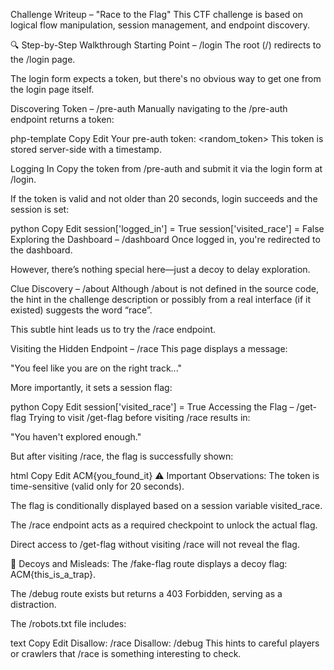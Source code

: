  Challenge Writeup – "Race to the Flag"
This CTF challenge is based on logical flow manipulation, session management, and endpoint discovery.

🔍 Step-by-Step Walkthrough
Starting Point – /login
The root (/) redirects to the /login page.

The login form expects a token, but there's no obvious way to get one from the login page itself.

Discovering Token – /pre-auth
Manually navigating to the /pre-auth endpoint returns a token:

php-template
Copy
Edit
Your pre-auth token: <random_token>
This token is stored server-side with a timestamp.

Logging In
Copy the token from /pre-auth and submit it via the login form at /login.

If the token is valid and not older than 20 seconds, login succeeds and the session is set:

python
Copy
Edit
session['logged_in'] = True
session['visited_race'] = False
Exploring the Dashboard – /dashboard
Once logged in, you're redirected to the dashboard.

However, there’s nothing special here—just a decoy to delay exploration.

Clue Discovery – /about
Although /about is not defined in the source code, the hint in the challenge description or possibly from a real interface (if it existed) suggests the word “race”.

This subtle hint leads us to try the /race endpoint.

Visiting the Hidden Endpoint – /race
This page displays a message:

"You feel like you are on the right track..."

More importantly, it sets a session flag:

python
Copy
Edit
session['visited_race'] = True
Accessing the Flag – /get-flag
Trying to visit /get-flag before visiting /race results in:

"You haven't explored enough."

But after visiting /race, the flag is successfully shown:

html
Copy
Edit
ACM{you_found_it}
⚠️ Important Observations:
The token is time-sensitive (valid only for 20 seconds).

The flag is conditionally displayed based on a session variable visited_race.

The /race endpoint acts as a required checkpoint to unlock the actual flag.

Direct access to /get-flag without visiting /race will not reveal the flag.

🛑 Decoys and Misleads:
The /fake-flag route displays a decoy flag: ACM{this_is_a_trap}.

The /debug route exists but returns a 403 Forbidden, serving as a distraction.

The /robots.txt file includes:

text
Copy
Edit
Disallow: /race
Disallow: /debug
This hints to careful players or crawlers that /race is something interesting to check.
